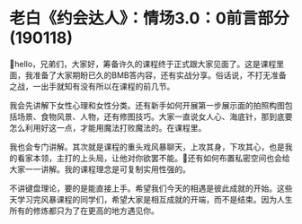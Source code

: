 # 老白《约会达人》：情场3.0：0前言部分(190118)

🎼hello，兄弟们，大家好，筹备许久的课程终于正式跟大家见面了。这是课程里面，我准备了大家期盼已久的BMB答内容，还有实战分享。俗话说，不打无准备之战，一出手就知有没有所以在课程的前几节。

我会先讲解下女性心理和女性分类。还有新手如何开展第一步展示面的拍照构图包括场景、食物风景、人物，还有修图技巧。大家一直说女人心、海底针，那到底要怎么利用好这一点，才能用魔法打败魔法的。在课程里。

我也会专门讲解。其次就是课程的重头戏风暴聊天，上攻其身，下攻其心，也是我的看家本领，主打的上头局，让他对你欲罢不能。🎼还有如何布置私密空间也会给大家一一讲解。我的课程理念是可复制实用性强的。

不讲键盘理论，要的是能直接上手。希望我们今天的相遇是彼此成就的开始。这些天学习完风暴课程的同学们，希望大家是相互成就的开端，而不是结束。因为人生所有的修炼都只为了在更高的地方遇见你。

